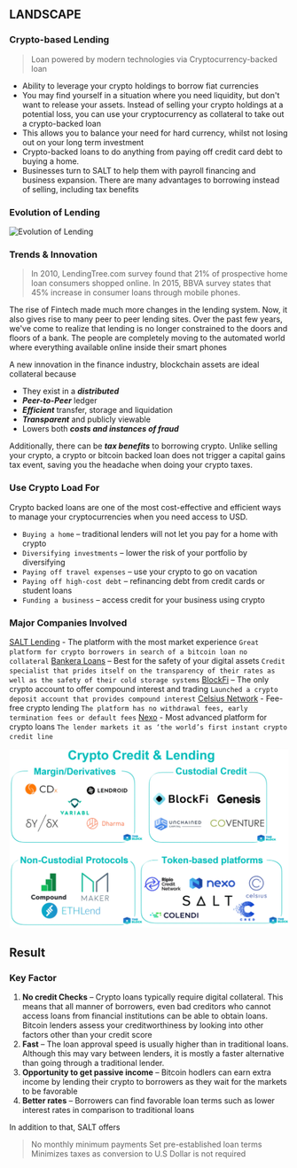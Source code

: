 

## LANDSCAPE

### Crypto-based Lending
  > Loan powered by modern technologies via Cryptocurrency-backed loan 
* Ability to leverage your crypto holdings to borrow fiat currencies
* You may find yourself in a situation where you need liquidity, but don't want to release your assets. Instead of selling your crypto holdings at a potential loss, you can use your cryptocurrency as collateral to take out a crypto-backed loan
* This allows you to balance your need for hard currency, whilst not losing out on your long term investment
* Crypto-backed loans to do anything from paying off credit card debt to buying a home. 
* Businesses turn to SALT to help them with payroll financing and business expansion. There are many advantages to borrowing instead of selling, including tax benefits

### Evolution of Lending

![Evolution of Lending](../Images/evolution_of_lending.png)

### Trends & Innovation
  > In 2010, LendingTree.com survey found that 21% of prospective home loan consumers shopped online. 
  > In 2015, BBVA survey states that 45% increase in consumer loans through mobile phones.

The rise of Fintech made much more changes in the lending system. Now, it also gives rise to many peer to peer lending sites. Over the past few years, we've come to realize that lending is no longer constrained to the doors and floors of a bank. The people are completely moving to the automated world where everything available online inside their smart phones


A new innovation in the finance industry, blockchain assets are ideal collateral because
  * They exist in a ***distributed***
  * ***Peer-to-Peer*** ledger
  * ***Efficient*** transfer, storage and liquidation
  * ***Transparent*** and publicly viewable
  * Lowers both ***costs and instances of fraud***

  Additionally, there can be ***tax benefits*** to borrowing crypto. Unlike selling your crypto, a crypto or bitcoin backed loan does not trigger a capital gains tax event, saving you the headache when doing your crypto taxes.

### Use Crypto Load For

Crypto backed loans are one of the most cost-effective and efficient ways to manage your cryptocurrencies when you need access to USD. 
  * `Buying a home` – traditional lenders will not let you pay for a home with crypto
  * `Diversifying investments` – lower the risk of your portfolio by diversifying
  * `Paying off travel expenses` – use your crypto to go on vacation
  * `Paying off high-cost debt` – refinancing debt from credit cards or student loans
  * `Funding a business` – access credit for your business using crypto

### Major Companies Involved

[SALT Lending](https://saltlending.com/) - The platform with the most market experience
  `Great platform for crypto borrowers in search of a bitcoin loan no collateral`
[Bankera Loans](https://bankera.com/) – Best for the safety of your digital assets
  `Credit specialist that prides itself on the transparency of their rates as well as the safety of their cold storage systems`
[BlockFi](https://blockfi.com/) – The only crypto account to offer compound interest and trading
  `Launched a crypto deposit account that provides compound interest`
[Celsius Network](https://celsius.network/) - Fee-free crypto lending
  `The platform has no withdrawal fees, early termination fees or default fees`
[Nexo](https://nexo.io/) - Most advanced platform for crypto loans
  `The lender markets it as ‘the world’s first instant crypto credit line`

![Crypto Lending Company](../Images/crypto-lending-map-comp.gif)

## Result

### Key Factor

1. **No credit Checks** – Crypto loans typically require digital collateral. This means that all manner of borrowers, even bad creditors who cannot access loans from financial institutions can be able to obtain loans. Bitcoin lenders assess your creditworthiness by looking into other factors other than your credit score
2. **Fast** – The loan approval speed is usually higher than in traditional loans. Although this may vary between lenders, it is mostly a faster alternative than going through a traditional lender.
3. **Opportunity to get passive income** – Bitcoin hodlers can earn extra income by lending their crypto to borrowers as they wait for the markets to be favorable
4. **Better rates** – Borrowers can find favorable loan terms such as lower interest rates in comparison to traditional loans

In addition to that, SALT offers

  >No monthly minimum payments
  >Set pre-established loan terms
  >Minimizes taxes as conversion to U.S Dollar is not required